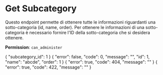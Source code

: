 # Get Subcategory

Questo endpoint permette di ottenere tutte le informazioni riguardanti una sotto-categoria (id, name, order). Per 
ottenere le informazioni di una sotto-categoria è necessario fornire l'ID della sotto-categoria che si desidera ottenere.

**Permission**: `can_administer`

<api-endpoint openapi-path="./../openapi.yaml" endpoint="/subcategories/{subcategory_id}" method="get">
    <request>
        <sample lang="JSON" title="Payload">
            {
                "subcategory_id": 1
            }
        </sample>
    </request>
    <response type="200">
        <sample lang="JSON">
            {
                "error": false,
                "code": 0,
                "message": "",
                "id": 1,
                "name": "abcde",
                "order": 1
            }
        </sample>
    </response>
    <response type="404">
        <sample lang="JSON">
            {
                "error": true,
                "code": 404,
                "message": ""
            }
        </sample>
    </response>
    <response type="422">
        <sample lang="JSON">
            {
                "error": true,
                "code": 422,
                "message": ""
            }
        </sample>
    </response>
</api-endpoint>